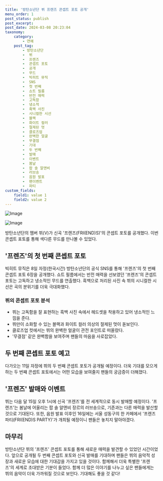 ```yaml
---
title: '방탄소년단 뷔 프렌즈 콘셉트 포토 공개'
menu_order: 1
post_status: publish
post_excerpt: 
post_date: 2024-03-08 20:23:04
taxonomy:
    category:
        - 연예
    post_tag:
        - 방탄소년단
        -  뷔
        -  프렌즈
        -  콘셉트 포토
        -  공개
        -  무드
        -  빅히트 뮤직
        -  SNS
        -  첫 번째
        -  쇼트 필름
        -  반전 매력
        -  고독함
        -  냉소적
        -  흑백 사진
        -  시니컬한 시선
        -  블랙
        -  화이트 컬러
        -  절제된 멋
        -  클로즈업
        -  완벽한 얼굴
        -  무결점
        -  기대
        -  두 번째
        -  발매
        -  이벤트
        -  봄날
        -  팝 솔 알앤비
        -  러브송
        -  음원 발표
        -  팬이벤트
        -  파티
custom_fields:
    field1: value 1
    field2: value 2
---
```


![Image](https://mimgnews.pstatic.net/image/469/2024/03/08/0000789388_001_20240308082801586.jpg?type=w540)

![Image](https://ssl.pstatic.net/mimgnews/image/469/2024/03/08/0000789388_002_20240308082801627.jpg?type=w540)

방탄소년단의 멤버 뷔(V)가 신곡 '프렌즈(FRI(END)S)'의 콘셉트 포토를 공개했다. 이번 콘셉트 포토를 통해 색다른 무드를 만나볼 수 있었다. 
## '프렌즈'의 첫 번째 콘셉트 포토
빅히트 뮤직은 8일 자정(한국시간) 방탄소년단의 공식 SNS를 통해 '프렌즈'의 첫 번째 콘셉트 포토 6장을 공개했다. 쇼트 필름에서는 반전 매력을 선보였던 '프렌즈'의 콘셉트 포토는 고독하고 냉소적인 무드를 연출했다. 흑백으로 처리된 사진 속 뷔의 시니컬한 시선은 곡의 분위기를 더욱 극대화했다. 
### 뷔의 콘셉트 포토 분석
- 뷔는 고독함을 잘 표현하는 흑백 사진 속에서 헤드셋을 착용하고 있어 냉소적인 느낌을 준다.
- 뷔만이 소화할 수 있는 블랙과 화이트 컬러 의상의 절제된 멋이 돋보인다.
- 클로즈업 컷에서는 뷔의 완벽한 얼굴이 관전 포인트로 떠올랐다.
- '무결점' 같은 완벽함을 보여주며 팬들의 마음을 사로잡았다.
## 두 번째 콘셉트 포토 예고
다가오는 11일 자정에 뷔의 두 번째 콘셉트 포토가 공개될 예정이다. 더욱 기대를 모으게 하는 두 번째 콘셉트 포토에서는 어떤 모습을 보여줄지 팬들의 궁금증이 더해졌다.
## '프렌즈' 발매와 이벤트
뷔는 다음 달 15일 오후 1시에 신곡 '프렌즈'를 전 세계적으로 동시 발매할 예정이다. '프렌즈'는 봄날에 어울리는 팝 솔 알앤비 장르의 러브송으로, 기존과는 다른 매력을 발산할 것으로 기대된다. 또한, 음원 발표 이후인 16일에는 서울 성동구의 한 카페에서 '프렌즈 파티(FRI(END)S PARTY)'가 개최될 예정이니 팬들은 놓치지 말아야겠다.
## 마무리
방탄소년단 뷔의 '프렌즈' 콘셉트 포토를 통해 새로운 매력을 발견할 수 있었던 시간이었다. 앞으로 공개될 두 번째 콘셉트 포토와 신곡 발매를 기대하며 팬들은 뷔의 음악적 성장과 새로운 모습에 대한 기대감을 가지고 있을 것이다. 함께해서 더욱 특별한 '프렌즈'의 세계로 초대받은 기분이 들었다. 함께 더 많은 이야기를 나누고 싶은 팬들에게는 뷔의 음악이 더욱 가까워질 것으로 보인다. 기대해도 좋을 것 같다!
